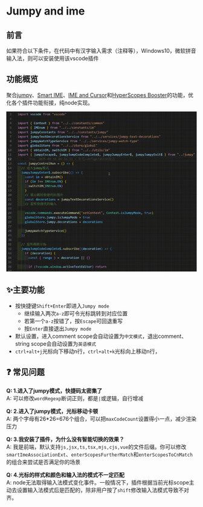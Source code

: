 # Jumpy and ime

## 前言

如果符合以下条件，在代码中有汉字输入需求（注释等），Windows10，微软拼音输入法，则可以安装使用该vscode插件

## 功能概览

聚合[jumpy](https://github.com/wmaurer/vscode-jumpy)、[Smart IME](https://github.com/OrangeX4/vscode-smart-ime)、[IME and Cursor](https://github.com/beishanyufu/ime-and-cursor)和[HyperScopes Booster](https://github.com/yfzhao20/hscopes-booster)的功能，优化各个插件功能衔接，纯node实现。

![preview](./assets/preview.gif)

## ✨主要功能

- 按快捷键`Shift+Enter`即进入`Jumpy mode`
  - 继续输入两次`a-z`即可令光标跳转到对应位置
  - 若第一个`a-z`按错了，按`Escape`可回退重写
  - 按`Enter`直接退出`Jumpy mode`
- 默认设置，进入comment scope会自动设置为`中文模式`，退出comment、string scope会自动设置为`英语模式`
- `ctrl+alt+j`光标向下移动n行，`ctrl+alt+k`光标向上移动n行，

## ❓ 常见问题

**Q: 1.进入了jumpy模式，快捷码太密集了**  
A: 可以修改`wordRegexp`断词正则，都是`|`或逻辑，自行增减

**Q: 2.进入了jumpy模式，光标移动卡顿**  
A: 两个字母有26\*26=676个组合，可以把`maxCodeCount`设置得小一点，减少渲染压力

**Q: 3.我安装了插件，为什么没有智能切换的效果？**  
A: 我是前端，默认支持`js,jsx,ts,tsx,mjs,cjs,vue`的文件后缀。你可以修改`smartImeAssociationExt`、`enterScopesFurtherMatch`和`enterScopesToCnMatch`的组合来尝试是否满足你的场景

**Q: 4.光标的样式和颜色和输入法的模式不一定匹配**  
A: node无法取得输入法模式变化事件。一般情况下，插件根据当前光标scope主动去设置输入法模式后是匹配的，除非用户按了`shift`修改输入法模式导致不对齐。

<!-- ## 问题反馈 -->

<!-- [Create an issue](https://github.com/wmaurer/vscode-jumpy/issues) -->
